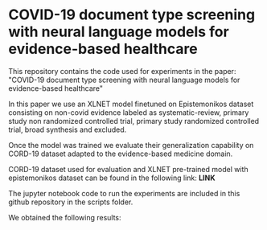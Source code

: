 # COVID-19 document type screening with neural language models for evidence-based healthcare

This repository contains the code used for experiments in the paper: "COVID-19 document type screening with neural language models for evidence-based healthcare"

In this paper we use an XLNET model finetuned on Epistemonikos dataset consisting on non-covid evidence labeled as systematic-review, primary study non randomized controlled trial, primary study randomized controlled trial, broad synthesis and excluded. 

Once the model was trained we evaluate their generalization capability on CORD-19 dataset adapted to the evidence-based medicine domain. 

CORD-19 dataset used for evaluation and XLNET pre-trained model with epistemonikos dataset can be found in the following link: 
**LINK**

The jupyter notebook code to run the experiments are included in this github repository in the scripts folder.

We obtained the following results: 

